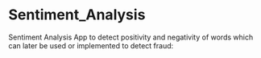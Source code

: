 # Sentiment_Analysis
Sentiment Analysis App to detect positivity and negativity of words which can later be used or implemented to detect fraud:

